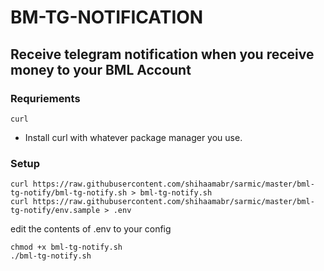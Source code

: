 # BM-TG-NOTIFICATION

## Receive telegram notification when you receive money to your BML Account

### Requriements
`curl`
- Install curl with whatever package manager you use.
	
### Setup
```
curl https://raw.githubusercontent.com/shihaamabr/sarmic/master/bml-tg-notify/bml-tg-notify.sh > bml-tg-notify.sh
curl https://raw.githubusercontent.com/shihaamabr/sarmic/master/bml-tg-notify/env.sample > .env
```
edit the contents of .env to your config
```
chmod +x bml-tg-notify.sh
./bml-tg-notify.sh
```
